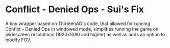 # Conflict - Denied Ops - Sui's Fix
A tiny wrapper based on ThirteenAG's code, that allowed for running Confict - Denied Ops in windowed mode, simplifies running the game on widescreen resolutions (1920x1080 and higher) as well as adds an option to modify FOV.